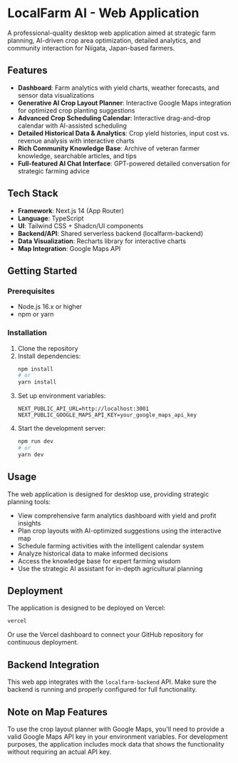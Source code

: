 # LocalFarm AI - Web Application

A professional-quality desktop web application aimed at strategic farm planning, AI-driven crop area optimization, detailed analytics, and community interaction for Niigata, Japan-based farmers.

## Features

- **Dashboard**: Farm analytics with yield charts, weather forecasts, and sensor data visualizations
- **Generative AI Crop Layout Planner**: Interactive Google Maps integration for optimized crop planting suggestions
- **Advanced Crop Scheduling Calendar**: Interactive drag-and-drop calendar with AI-assisted scheduling
- **Detailed Historical Data & Analytics**: Crop yield histories, input cost vs. revenue analysis with interactive charts
- **Rich Community Knowledge Base**: Archive of veteran farmer knowledge, searchable articles, and tips
- **Full-featured AI Chat Interface**: GPT-powered detailed conversation for strategic farming advice

## Tech Stack

- **Framework**: Next.js 14 (App Router)
- **Language**: TypeScript
- **UI**: Tailwind CSS + Shadcn/UI components
- **Backend/API**: Shared serverless backend (localfarm-backend)
- **Data Visualization**: Recharts library for interactive charts
- **Map Integration**: Google Maps API

## Getting Started

### Prerequisites

- Node.js 16.x or higher
- npm or yarn

### Installation

1. Clone the repository
2. Install dependencies:
   ```bash
   npm install
   # or
   yarn install
   ```
3. Set up environment variables:
   ```
   NEXT_PUBLIC_API_URL=http://localhost:3001
   NEXT_PUBLIC_GOOGLE_MAPS_API_KEY=your_google_maps_api_key
   ```
4. Start the development server:
   ```bash
   npm run dev
   # or
   yarn dev
   ```

## Usage

The web application is designed for desktop use, providing strategic planning tools:

- View comprehensive farm analytics dashboard with yield and profit insights
- Plan crop layouts with AI-optimized suggestions using the interactive map
- Schedule farming activities with the intelligent calendar system
- Analyze historical data to make informed decisions
- Access the knowledge base for expert farming wisdom
- Use the strategic AI assistant for in-depth agricultural planning

## Deployment

The application is designed to be deployed on Vercel:

```bash
vercel
```

Or use the Vercel dashboard to connect your GitHub repository for continuous deployment.

## Backend Integration

This web app integrates with the `localfarm-backend` API. Make sure the backend is running and properly configured for full functionality.

## Note on Map Features

To use the crop layout planner with Google Maps, you'll need to provide a valid Google Maps API key in your environment variables. For development purposes, the application includes mock data that shows the functionality without requiring an actual API key.
